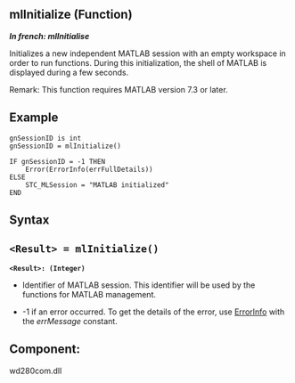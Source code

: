 
## mlInitialize (Function)

***In french: mlInitialise***



<a name="XUse"></a>
<a name="Use"></a>
<a name="description"></a>
Initializes a new independent MATLAB session with an empty workspace in order to run functions. During this initialization, the shell of MATLAB is displayed during a few seconds.

Remark: This function requires MATLAB version 7.3 or later.


<a name="Example1"></a>
<a name="sample_code"></a>

## Example


```wl
gnSessionID is int
gnSessionID = mlInitialize()

IF gnSessionID = -1 THEN
	Error(ErrorInfo(errFullDetails))	
ELSE
	STC_MLSession = "MATLAB initialized"
END
```

<a name="XSYNTAX"></a>

## Syntax
<a name="SYNTAX1"></a>

`<Result> = mlInitialize()`
---

**`<Result>: (Integer)`**



- Identifier of MATLAB session. This identifier will be used by the functions for MATLAB management. 

- -1 if an error occurred. To get the details of the error, use [ErrorInfo](../WDLang1/3013008.md) with the *errMessage* constant.










<a name="XComponent"></a>

## Component:
wd280com.dll
